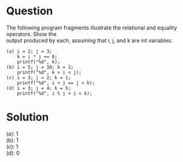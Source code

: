 # Question
The following program fragments illustrate the relational and equality operators. Show the  
output produced by each, assuming that i, j, and k are int variables.
```
(a) i = 2; j = 3;
    k = i * j == 6;
    printf("%d", k);
(b) i = 5; j = 10; k = 1;
    printf("%d", k > i < j);
(c) i = 3; j = 2; k = 1;
    printf("%d", i < j == j < k);
(d) i = 3; j = 4; k = 5;
    printf("%d", i % j + i < k);
```

# Solution
(a): 1  
(b): 1  
(c): 1  
(d): 0
